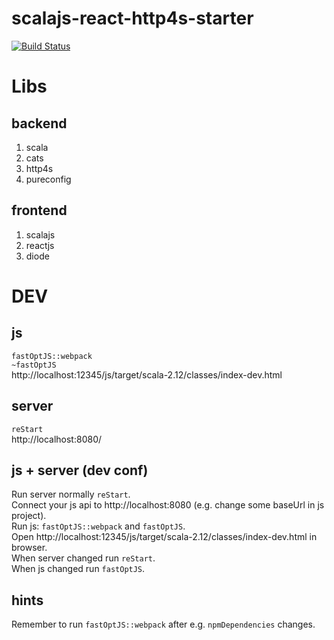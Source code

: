 # scalajs-react-http4s-starter
[![Build Status](https://travis-ci.org/oen9/scalajs-react-http4s-starter.svg?branch=master)](https://travis-ci.org/oen9/scalajs-react-http4s-starter)

# Libs

## backend
1. scala
1. cats
1. http4s
1. pureconfig

## frontend
1. scalajs
1. reactjs
1. diode

# DEV

## js
`fastOptJS::webpack`\
`~fastOptJS`\
http://localhost:12345/js/target/scala-2.12/classes/index-dev.html

## server
`reStart`\
http://localhost:8080/

## js + server (dev conf)
Run server normally `reStart`.\
Connect your js api to http://localhost:8080 (e.g. change some baseUrl in js project).\
Run js: `fastOptJS::webpack` and `fastOptJS`.\
Open http://localhost:12345/js/target/scala-2.12/classes/index-dev.html in browser.\
When server changed run `reStart`.\
When js changed run `fastOptJS`.

## hints
Remember to run `fastOptJS::webpack` after e.g. `npmDependencies` changes.

